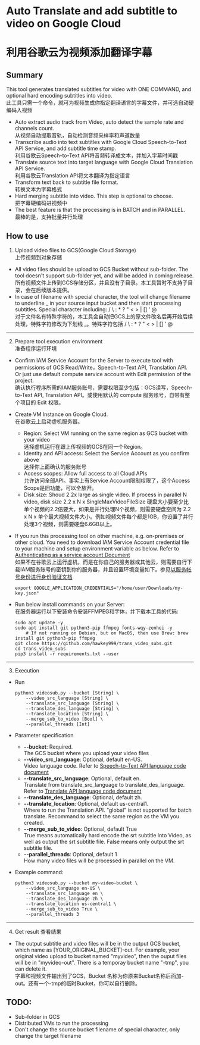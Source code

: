 # Auto Translate and add subtitle to video on Google Cloud  
# 利用谷歌云为视频添加翻译字幕

## Summary
This tool generates translated subtitles for video with ONE COMMAND, and optional hard encoding subtitles into video.  
此工具只需一个命令，就可为视频生成你指定翻译语言的字幕文件，并可选自动硬编码入视频  
* Auto extract audio track from Video, auto detect the sample rate and channels count.  
从视频自动提取音轨，自动检测音频采样率和声道数量  
* Transcribe audio into text subtitles with Google Cloud Speech-to-Text API Service, and add subtitle time stamp.  
利用谷歌云Speech-to-Text API将音频转译成文本，并加入字幕时间戳  
* Translate source text into target language with Google Cloud Translation API Service.  
利用谷歌云Translation API将文本翻译为指定语言  
* Transform text back to subtitle file format.  
转换文本为字幕格式  
* Hard merging subtitle into video. This step is optional to choose.  
把字幕硬编码进视频中   
* The best feature is that the processing is in BATCH and in PARALLEL.  
最棒的是，支持批量并行处理

## How to use
1. Upload video files to GCS(Google Cloud Storage)  
上传视频到对象存储 
* All video files should be upload to GCS Bucket without sub-folder. The tool doesn't support sub-folder yet, and will be added in coming release.  
所有视频文件上传到GCS存储分区，并且没有子目录。本工具暂时不支持子目录，会在后续版本提供。  
* In case of filename with special character, the tool will change filename to underline _ in your source input bucket and then start processing subtitles. Special character including: / \ : * ? " < > | [] ' @  
对于文件名有特殊字符的，本工具会自动把GCS上的原文件改名后再开始后续处理，特殊字符修改为下划线 _。特殊字符包括 / \ : * ? " < > | [] ' @
___
2. Prepare tool execution environment  
准备程序运行环境
* Confirm IAM Service Account for the Server to execute tool with permissions of GCS Read/Write，Speech-to-Text API, Translation API. Or just use default compute service account with Edit permission of the project.     
确认执行程序所需的IAM服务账号，需要权限至少包括：GCS读写，Speech-to-Text API, Translation API。或使用默认的 compute 服务账号，自带有整个项目的 Edit 权限。
* Create VM Instance on Google Cloud.  
在谷歌云上启动虚机服务器。  
    - Region: Select VM running on the same region as GCS bucket with your video  
    选择虚机运行在跟上传视频的GCS在同一个Region。  
    - Identity and API access: Select the Service Account as you confirm above  
    选择你上面确认的服务账号  
    - Access scopes: Allow full access to all Cloud APIs  
    允许访问全部API。事实上有Service Account限制权限了，这个Access Scope是旧功能，可以全放开。
    - Disk size: Shoud 2.2x large as single video. If process in parallel N video, disk size 2.2 x N x SingleMaxVideoFileSize
    硬盘大小要至少比单个视频的2.2倍要大，如果是并行处理N个视频，则需要硬盘空间为 2.2 x N x 单个最大视频文件大小。例如视频文件每个都是1GB，你设置了并行处理3个视频，则需要硬盘6.6GB以上。

* If you run this processing tool on other machine, e.g. on-premises or other cloud. You need to download IAM Service Account credential file to your machine and setup environment variable as below. Refer to [Authenticating as a service account Document](https://cloud.google.com/docs/authentication/production)  
如果不在谷歌云上运行虚机，而是在你自己的服务器或其他云，则需要自行下载IAM服务账号的密钥到你的服务器，并且设置环境变量如下。参见[以服务帐号身份进行身份验证文档](https://cloud.google.com/docs/authentication/production)
    ```
    export GOOGLE_APPLICATION_CREDENTIALS="/home/user/Downloads/my-key.json"  
    ```

* Run below install commands on your Server:  
在服务器运行以下安装命令安装FFMPEG和字体，并下载本工具的代码:   
    ```
    sudo apt update -y
    sudo apt install git python3-pip ffmpeg fonts-wqy-zenhei -y
        # If not running on Debian, but on MacOS, then use Brew: brew install git python3-pip ffmpeg
    git clone https://github.com/hawkey999/trans_video_subs.git
    cd trans_video_subs
    pip3 install -r requirements.txt --user
    ```
___
3. Execution 
* Run
    ```
    python3 videosub.py --bucket [String] \
        --video_src_language [String] \
        --translate_src_language [String] \
        --translate_des_language [String] \
        --translate_location [String] \
        --merge_sub_to_video [Bool] \
        --parallel_threads [Int]
    ```
* Parameter specification
    - **--bucket**: Required.  
    The GCS bucket where you upload your video files
    - **--video_src_language**: Optional, default en-US.  
    Video language code. Refer to [Speech-to-Text API language code document](https://cloud.google.com/speech-to-text/docs/languages)
    - **--translate_src_language**: Optional, default en.  
    Translate from translate_src_language to translate_des_language. Refer to [Translate API language code document](https://cloud.google.com/translate/docs/languages)
    - **--translate_des_language**: Optional, default zh.
    - **--translate_location**: Optional, default us-central1.   
    Where to run the Translation API. "global" is not supported for batch translate. Recommand to select the same region as the VM you created.
    - **--merge_sub_to_video**: Optional, default True   
    True means automatically hard encode the srt subtitle into Video, as well as output the srt subtitle file. False means only output the srt subtitle file.
    - **--parallel_threads**: Optional, default 1  
    How many video files will be processed in parallel on the VM. 

* Example command:
    ```
    python3 videosub.py --bucket my-video-bucket \
        --video_src_language en-US \
        --translate_src_language en \
        --translate_des_language zh \
        --translate_location us-central1 \
        --merge_sub_to_video True \
        --parallel_threads 3
    ```
___
4. Get result 查看结果
* The output subtitle and video files will be in the output GCS bucket, which name as [YOUR_ORIGINAL_BUCKET]-out. For example, your original video upload to bucket named "myvideo", then the ouput files will be in "myvideo-out". There is a temporay bucket name "-tmp", you can delete it.  
字幕和视频文件输出到了GCS，Bucket 名称为你原来Bucket名称后面加-out。还有一个-tmp的临时Bucket，你可以自行删除。

## TODO:
* Sub-folder in GCS
* Distributed VMs to run the processing 
* Don't change the source bucket filename of special character, only change the target filename